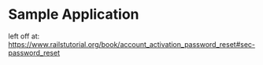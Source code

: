 # Sample Application

left off at:
https://www.railstutorial.org/book/account_activation_password_reset#sec-password_reset

